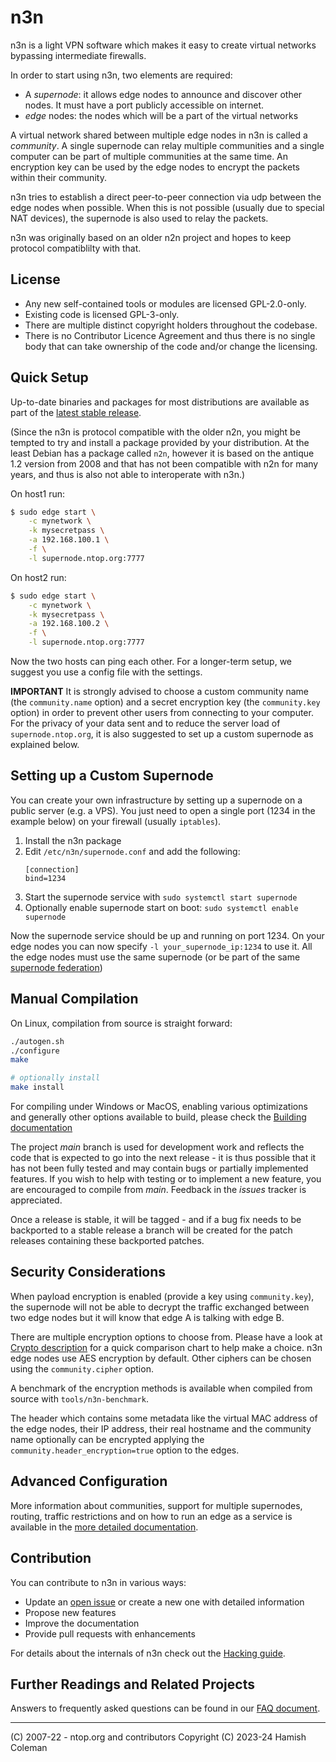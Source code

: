 
# n3n

n3n is a light VPN software which makes it easy to create virtual networks
bypassing intermediate firewalls.

In order to start using n3n, two elements are required:

- A _supernode_: it allows edge nodes to announce and discover other nodes. It
  must have a port publicly accessible on internet.
- _edge_ nodes: the nodes which will be a part of the virtual networks

A virtual network shared between multiple edge nodes in n3n is called a
_community_. A single supernode can relay multiple communities and a single
computer can be part of multiple communities at the same time. An encryption
key can be used by the edge nodes to encrypt the packets within their
community.

n3n tries to establish a direct peer-to-peer connection via udp between the
edge nodes when possible. When this is not possible (usually due to special NAT
devices), the supernode is also used to relay the packets.

n3n was originally based on an older n2n project and hopes to keep protocol
compatiblilty with that.

## License

- Any new self-contained tools or modules are licensed GPL-2.0-only.
- Existing code is licensed GPL-3-only.
- There are multiple distinct copyright holders throughout the codebase.
- There is no Contributor Licence Agreement and thus there is no single body
  that can take ownership of the code and/or change the licensing.

## Quick Setup

Up-to-date binaries and packages for most distributions are available as
part of the [latest stable release](https://github.com/n42n/n3n/releases/latest).

(Since the n3n is protocol compatible with the older n2n, you might be tempted
to try and install a package provided by your distribution.  At the least
Debian has a package called `n2n`, however it is based on the antique 1.2
version from 2008 and that has not been compatible with n2n for many years, and
thus is also not able to interoperate with n3n.)

On host1 run:

```sh
$ sudo edge start \
    -c mynetwork \
    -k mysecretpass \
    -a 192.168.100.1 \
    -f \
    -l supernode.ntop.org:7777
```

On host2 run:

```sh
$ sudo edge start \
    -c mynetwork \
    -k mysecretpass \
    -a 192.168.100.2 \
    -f \
    -l supernode.ntop.org:7777
```

Now the two hosts can ping each other.  For a longer-term setup, we suggest
you use a config file with the settings.

**IMPORTANT** It is strongly advised to choose a custom community name (the
`community.name` option) and a secret encryption key (the `community.key`
option) in order to prevent other users from connecting to your computer. For
the privacy of your data sent and to reduce the server load of
`supernode.ntop.org`, it is also suggested to set up a custom supernode as
explained below.


## Setting up a Custom Supernode

You can create your own infrastructure by setting up a supernode on a public
server (e.g. a VPS). You just need to open a single port (1234 in the example
below) on your firewall (usually `iptables`).

1. Install the n3n package
2. Edit `/etc/n3n/supernode.conf` and add the following:
   ```
   [connection]
   bind=1234
   ```
3. Start the supernode service with `sudo systemctl start supernode`
4. Optionally enable supernode start on boot: `sudo systemctl enable supernode`

Now the supernode service should be up and running on port 1234. On your edge
nodes you can now specify `-l your_supernode_ip:1234` to use it. All the edge
nodes must use the same supernode (or be part of the same
[supernode federation](doc/Federation.md))


## Manual Compilation

On Linux, compilation from source is straight forward:

```sh
./autogen.sh
./configure
make

# optionally install
make install
```

For compiling under Windows or MacOS, enabling various optimizations and
generally other options available to build, please check the [Building
documentation](doc/Building.md)

The project _main_ branch is used for development work and reflects the code
that is expected to go into the next release - it is thus possible that it
has not been fully tested and may contain bugs or partially implemented
features.  If you wish to help with testing or to implement a new feature, you
are encouraged to compile from _main_.  Feedback in the _issues_ tracker is
appreciated.

Once a release is stable, it will be tagged - and if a bug fix needs to be
backported to a stable release a branch will be created for the patch releases
containing these backported patches.


## Security Considerations

When payload encryption is enabled (provide a key using `community.key`), the
supernode will not be able to decrypt the traffic exchanged between two edge
nodes but it will know that edge A is talking with edge B.

There are multiple encryption options to choose from. Please have a look at
[Crypto description](doc/Crypto.md) for a quick comparison chart to help make a
choice. n3n edge nodes use AES encryption by default. Other ciphers can be
chosen using the `community.cipher` option.

A benchmark of the encryption methods is available when compiled from source
with `tools/n3n-benchmark`.

The header which contains some metadata like the virtual MAC address of the
edge nodes, their IP address, their real hostname and the community name
optionally can be encrypted applying the `community.header_encryption=true`
option to the edges.


## Advanced Configuration

More information about communities, support for multiple supernodes, routing,
traffic restrictions and on how to run an edge as a service is available in the
[more detailed documentation](doc/Advanced.md).


## Contribution

You can contribute to n3n in various ways:

- Update an [open issue](https://github.com/n42n/n3n/issues) or create a new
  one with detailed information
- Propose new features
- Improve the documentation
- Provide pull requests with enhancements

For details about the internals of n3n check out the [Hacking
guide](doc/Hacking.md).


## Further Readings and Related Projects

Answers to frequently asked questions can be found in our [FAQ
document](doc/Faq.md).

---

(C) 2007-22 - ntop.org and contributors
Copyright (C) 2023-24 Hamish Coleman
